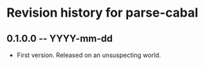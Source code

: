 # Revision history for parse-cabal

## 0.1.0.0 -- YYYY-mm-dd

* First version. Released on an unsuspecting world.
